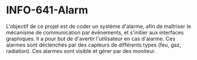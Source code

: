 # INFO-641-Alarm
L'objectif de ce projet est de coder un système d'alarme, afin de maîtriser le mécanisme de communication par événements, et s'initier aux interfaces graphiques. Il a pour but de d'avertir l'utilisateur en cas d'alarme. Ces alarmes sont déclenchés par des capteurs de différents types (feu, gaz, radiation). Ces alarmes sont visible et gérer par des moniteur.
